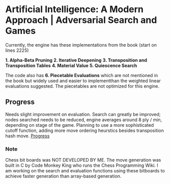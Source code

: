 # Artificial Intelligence: A Modern Approach | Adversarial Search and Games
Currently, the engine has these implementations from the book (start on lines 2225)

**1. Alpha-Beta Pruning**
**2. Iterative Deepening**
**3. Transposition and Transposition Tables**
**4. Material Value**
**5. Quiescence Search**

The code also has **6. Piecetable Evaluations** which are not mentioned in the book 
but widely used and easier to implementthan the weighted linear evaluations suggested. 
The piecetables are not optimized for this engine.

## Progress
Needs slight improvement on evaluation. Search can greatly be improved; nodes searched 
needs to be reduced, engine averages around 8 ply / min, depending on stage of the game. 
Planning to use a more sophisticated cutoff function, adding more move ordering heurstics
besides transposition hash move.
[Progress](https://docs.google.com/spreadsheets/d/1yk-q0h4t2coXKYTTrj6y8UgqU-9TnQ4XuYsEa3ZMVYg/edit?usp=sharing)

### Note
Chess bit boards was NOT DEVELOPED BY ME. The move generation was built in C by 
Code Monkey King who runs the Chess Programming Wiki. I am working on the 
search and evaluation functions using these bitboards to achieve faster generation 
than array-based generation.

